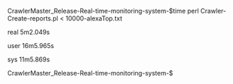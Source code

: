 CrawlerMaster_Release-Real-time-monitoring-system-$time perl Crawler-Create-reports.pl < 10000-alexaTop.txt 


real	5m2.049s

user	16m5.965s

sys	11m5.869s

CrawlerMaster_Release-Real-time-monitoring-system-$

